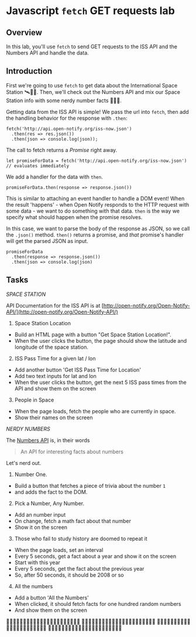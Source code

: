 # Javascript `fetch` GET requests lab

## Overview

In this lab, you'll use `fetch` to send GET requests to the ISS API and the Numbers API and handle the data.

## Introduction

First we're going to use `fetch` to get data about the International Space Station 🛰👾🚀. Then, we'll check out the Numbers API and mix our Space Station info with some nerdy number facts 🔢🤓📐.

Getting data from the ISS API is simple! We pass the url into `fetch`, then add the handling behavior for the response with `.then`:

```
fetch('http://api.open-notify.org/iss-now.json')
  .then(res => res.json())
  .then(json => console.log(json));
```

The call to fetch returns a _Promise_ right away.

```
let promiseForData = fetch('http://api.open-notify.org/iss-now.json') // evaluates immediately
```

We add a handler for the data with `then`.

```
promiseForData.then(response => response.json())
```

This is similar to attaching an event handler to handle a DOM event! When the result 'happens' - when Open Notify responds to the HTTP request with some data - we want to do something with that data. `then` is the way we specify what should happen when the promise resolves.

In this case, we want to parse the body of the response as JSON, so we call the `.json()` method. `then()` returns a promise, and _that_ promise's handler will get the parsed JSON as input.

```
promiseForData
  .then(response => response.json())
  .then(json => console.log(json)
```

## Tasks


*SPACE STATION*

API Documentation for the ISS API is at [http://open-notify.org/Open-Notify-API/](http://open-notify.org/Open-Notify-API/)

1. Space Station Location
- Build an HTML page with a button "Get Space Station Location!".
- When the user clicks the button, the page should show the latitude and longitude of the space station.

2. ISS Pass Time for a given lat / lon
- Add another button 'Get ISS Pass Time for Location'
- Add two text inputs for lat and lon
- When the user clicks the button, get the next 5 ISS pass times from the API and show them on the screen

3. People in Space
- When the page loads, fetch the people who are currently in space.
- Show their names on the screen

*NERDY NUMBERS*

The [Numbers API](http://numbersapi.com/) is, in their words

> An API for interesting facts about numbers

Let's nerd out.

1. Number One.
- Build a button that fetches a piece of trivia about the number `1`
- and adds the fact to the DOM.

2. Pick a Number, Any Number.
- Add an number input
- On change, fetch a math fact about that number
- Show it on the screen

3. Those who fail to study history are doomed to repeat it
- When the page loads, set an interval
- Every 5 seconds, get a fact about a year and show it on the screen
- Start with this year
- Every 5 seconds, get the fact about the previous year
- So, after 50 seconds, it should be 2008 or so

4. All the numbers
- Add a button 'All the Numbers'
- When clicked, it should fetch facts for one hundred random numbers
- And show them on the screen

🔢🤓🔢🤓🔢🤓🔢🤓🔢🤓🔢🤓🔢🤓🔢🤓🔢🤓🔢🤓🔢🤓
🔢🤓🔢🤓🔢🤓🔢🤓🔢🤓🔢🤓🔢🤓🔢🤓🔢🤓🔢🤓🔢🤓
🔢🤓🔢🤓🔢🤓🔢🤓🔢🤓🔢🤓🔢🤓🔢🤓🔢🤓🔢🤓🔢🤓
🔢🤓🔢🤓🔢🤓🔢🤓🔢🤓🔢🤓🔢🤓🔢🤓🔢🤓🔢🤓🔢🤓
